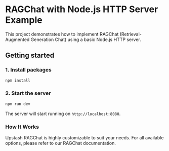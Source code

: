 # RAGChat with Node.js HTTP Server Example

This project demonstrates how to implement RAGChat (Retrieval-Augmented Generation Chat) using a basic Node.js HTTP server.

## Getting started

### 1. Install packages

```bash
npm install
```

### 2. Start the server

```bash
npm run dev
```

The server will start running on `http://localhost:8080`.

### How It Works

Upstash RAGChat is highly customizable to suit your needs. For all available options, please refer to our RAGChat documentation.
